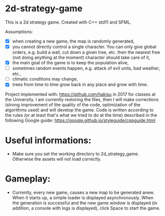 # 2d-strategy-game

This is a 2d strategy game. Created with C++ std11 and SFML.

Assumptions:
* [x] when creating a new game, the map is randomly generated,
* [x] you cannot directly control a single character. You can only give global orders, e.g. build a wall, cut down a given tree, etc. then the nearest free (not doing anything at the moment) character should take care of it,
* [x] the main goal of the game is to keep the population alive,
* [ ] sometimes random events happen, e.g. attack of evil units, bad weather, etc.,
* [ ] climatic conditions may change,
* [x] trees from time to time grow back in any place and grow with time.

Project implemented with: https://github.com/hakisu in 2017 for classes at the University.
I am currently restoring the files, then I will make corrections (strong improvement of the quality of the code, optimization of the algorithms used) and will develop the game.
Code is written according to the rules (or at least that's what we tried to do at the time) described in the following Google guide: https://google.github.io/styleguide/cppguide.html

# Useful informations:
* Make sure you set the working directory to 2d_strategy_game. Otherwise the assets will not load correctly.


# Gameplay:
* Currently, every new game, causes a new map to be generated anew. When it starts up, a simple loader is displayed asynchronously. When the generation is successful and the new game window is displayed (in addition, a console with logs is displayed), click Space to start the game.

